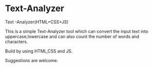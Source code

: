 # Text-Analyzer
Text -Analyzer(HTML+CSS+JS)

This is a simple Text-Analyzer tool which can convert the input text into uppercase,lowercase and can also count the number of words
and characters.

Build by using  HTML,CSS and JS.


Suggestions are welcome. 
